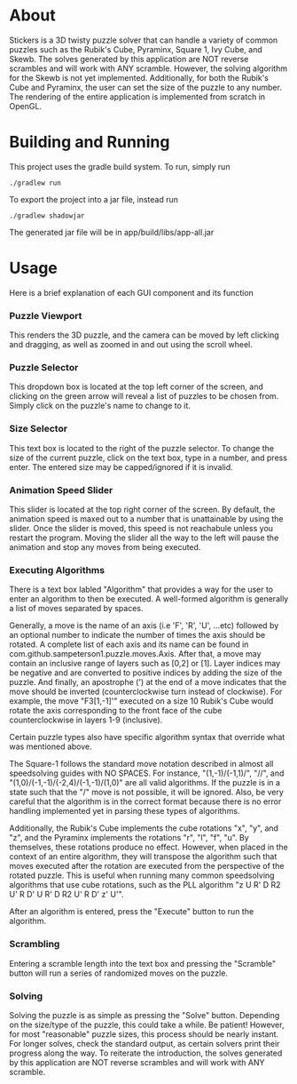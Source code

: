 # About

Stickers is a 3D twisty puzzle solver that can handle a variety of common puzzles such as the Rubik's Cube, Pyraminx, Square 1, Ivy Cube, and Skewb. The solves generated by this application are NOT reverse scrambles and will work with ANY scramble.
However, the solving algorithm for the Skewb is not yet implemented. Additionally, for both the Rubik's Cube and Pyraminx, the user can set the size of the puzzle to any number. 
The rendering of the entire application is implemented from scratch in OpenGL.

# Building and Running

This project uses the gradle build system. To run, simply run 
```console 
./gradlew run
```

To export the project into a jar file, instead run
```console
./gradlew shadowjar
```
The generated jar file will be in app/build/libs/app-all.jar

# Usage

Here is a brief explanation of each GUI component and its function

### Puzzle Viewport

This renders the 3D puzzle, and the camera can be moved by left clicking and dragging, as well as zoomed in and out using the scroll wheel.

### Puzzle Selector

This dropdown box is located at the top left corner of the screen, and clicking on the green arrow will reveal a list of puzzles to be chosen from.
Simply click on the puzzle's name to change to it.

### Size Selector

This text box is located to the right of the puzzle selector. To change the size of the current puzzle, click on the text box, type in a number, and press enter. The entered size may be capped/ignored if it is invalid.

### Animation Speed Slider

This slider is located at the top right corner of the screen. By default, the animation speed is maxed out to a number that is unattainable by using the slider. Once the slider is moved, this speed is not reachabule unless you restart the program.
Moving the slider all the way to the left will pause the animation and stop any moves from being executed.

### Executing Algorithms

There is a text box labled "Algorithm" that provides a way for the user to enter an algorithm to then be executed. A well-formed algorithm is generally a list of moves separated by spaces.

Generally, a move is the name of an axis (i.e 'F', 'R', 'U', ...etc) followed by an optional number to indicate the number of times the axis should be rotated.
A complete list of each axis and its name can be found in com.github.sampeterson1.puzzle.moves.Axis. After that, a move may contain an inclusive range of layers such as [0,2] or [1]. 
Layer indices may be negative and are converted to positive indices by adding the size of the puzzle. And finally,
an apostrophe (') at the end of a move indicates that the move should be inverted (counterclockwise turn instead of clockwise). 
For example, the move "F3[1,-1]'" executed on a size 10 Rubik's Cube would rotate the axis corresponding to the front face of the cube counterclockwise in layers 1-9 (inclusive).

Certain puzzle types also have specific algorithm syntax that override what was mentioned above.

The Square-1 follows the standard move notation described in almost all speedsolving guides with NO SPACES.
For instance, "(1,-1)/(-1,1)/", "//", and "(1,0)/(-1,-1)/(-2,4)/(-1,-1)/(1,0)" are all valid algorithms. If the puzzle is in a state such that the "/" move is not possible, it will be ignored.
Also, be very careful that the algorithm is in the correct format because there is no error handling implemented yet in parsing these types of algorithms.

Additionally, the Rubik's Cube implements the cube rotations "x", "y", and "z", and the Pyraminx implements the rotations "r", "l", "f", "u".
By themselves, these rotations produce no effect. However, when placed in the context of an entire algorithm, they will transpose the algorithm such that moves executed after the rotation
are executed from the perspective of the rotated puzzle. This is useful when running many common speedsolving algorithms that use cube rotations, such as the PLL algorithm "z U R' D R2 U' R D' U R' D R2 U' R D' z' U'".

After an algorithm is entered, press the "Execute" button to run the algorithm.

### Scrambling

Entering a scramble length into the text box and pressing the "Scramble" button will run a series of randomized moves on the puzzle.

### Solving

Solving the puzzle is as simple as pressing the "Solve" button. Depending on the size/type of the puzzle, this could take a while. Be patient! However, for most "reasonable" puzzle sizes, this process should be nearly instant.
For longer solves, check the standard output, as certain solvers print their progress along the way. To reiterate the introduction, the solves generated by this application are NOT reverse scrambles and will work with ANY scramble.
